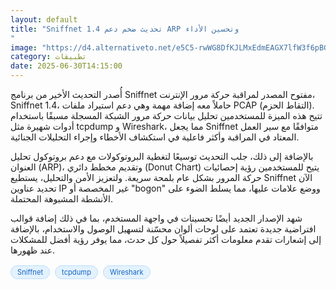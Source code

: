 ```yaml
---
layout: default
title: "Sniffnet 1.4 تحديث ضخم دعم ARP وتحسين الأداء
"
image: "https://d4.alternativeto.net/e5C5-rwWG8DfKJLMxEdmEAGX7lfW3f6pBGeUCH6Omuc/rs:fill:1520:760:0/g:ce:0:0/YWJzOi8vZGlzdC9jb250ZW50LzE3NTEyMjQxNDIyMjcucG5n.png"
category: تطبيقات
date: 2025-06-30T14:15:00
---
```


أُصدر التحديث الأخير من برنامج Sniffnet مفتوح المصدر لمراقبة حركة مرور الإنترنت، Sniffnet 1.4، حاملاً معه إضافة مهمة وهي دعم استيراد ملفات PCAP (التقاط الحزم). تتيح هذه الميزة للمستخدمين تحليل بيانات حركة مرور الشبكة المسجلة مسبقًا باستخدام أدوات شهيرة مثل tcpdump و Wireshark، مما يجعل Sniffnet متوافقًا مع سير العمل المعتاد في المراقبة وأكثر فاعلية في استكشاف الأخطاء وإجراء التحليلات الجنائية.

بالإضافة إلى ذلك، جلب التحديث توسيعًا لتغطية البروتوكولات مع دعم بروتوكول تحليل العنوان (ARP)، وتقديم مخطط دائري (Donut Chart) يتيح للمستخدمين رؤية إحصائيات حركة المرور بشكل عام بلمحة سريعة. ولتعزيز الأمن والتحليل، يستطيع Sniffnet الآن تحديد عناوين IP غير المخصصة أو "bogon" ووضع علامات عليها، مما يسلط الضوء على الأنشطة المشبوهة المحتملة.

شهد الإصدار الجديد أيضًا تحسينات في واجهة المستخدم، بما في ذلك إضافة قوالب افتراضية جديدة تعتمد على لوحات ألوان محسّنة لتسهيل الوصول والاستخدام، بالإضافة إلى إشعارات تقدم معلومات أكثر تفصيلاً حول كل حدث، مما يوفر رؤية أفضل للمشكلات عند ظهورها.

<div style="margin-top:2px; margin-bottom:2px;"><a href="https://bidjadraft.github.io/?query=Sniffnet" style="background:#e3f2fd; color:#1565c0; font-size:80%; border-radius:12px; padding:3px 10px; margin:2px 4px 2px 0; display:inline-block; border:1px solid #bbdefb; text-decoration:none;">Sniffnet</a> <a href="https://bidjadraft.github.io/?query=tcpdump" style="background:#e3f2fd; color:#1565c0; font-size:80%; border-radius:12px; padding:3px 10px; margin:2px 4px 2px 0; display:inline-block; border:1px solid #bbdefb; text-decoration:none;">tcpdump</a> <a href="https://bidjadraft.github.io/?query=Wireshark" style="background:#e3f2fd; color:#1565c0; font-size:80%; border-radius:12px; padding:3px 10px; margin:2px 4px 2px 0; display:inline-block; border:1px solid #bbdefb; text-decoration:none;">Wireshark</a></div><br><br>
